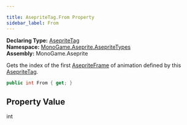 ```yaml
---

title: AsepriteTag.From Property
sidebar_label: From
---
```

**Declaring Type:** [AsepriteTag](../)  
**Namespace:** [MonoGame.Aseprite.AsepriteTypes](../../)  
**Assembly:** MonoGame.Aseprite

Gets the index of the first [AsepriteFrame](../../AsepriteFrame/) of animation defined by this [AsepriteTag](../).

```csharp
public int From { get; }
```

## Property Value

int


